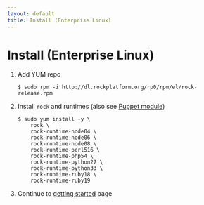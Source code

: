 ```yaml
---
layout: default
title: Install (Enterprise Linux)
---
```


# Install (Enterprise Linux)

 1. Add YUM repo

        $ sudo rpm -i http://dl.rockplatform.org/rp0/rpm/el/rock-release.rpm

 1. Install `rock` and runtimes (also see [Puppet module](https://github.com/rockplatform/puppet-rock))

        $ sudo yum install -y \
            rock \
            rock-runtime-node04 \
            rock-runtime-node06 \
            rock-runtime-node08 \
            rock-runtime-perl516 \
            rock-runtime-php54 \
            rock-runtime-python27 \
            rock-runtime-python33 \
            rock-runtime-ruby18 \
            rock-runtime-ruby19

 1. Continue to [getting started](/getting-started/) page
